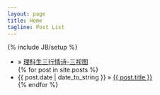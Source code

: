 ```yaml
---
layout: page
title: Home
tagline: Post List
---
```

{% include JB/setup %}

<ul class="posts">
    <li><span></span> &raquo; <a href="demo/three-view/index.html">理科生三行情诗-三视图</a></li>
  {% for post in site.posts %}
    <li><span>{{ post.date | date_to_string }}</span> &raquo; <a href="{{ BASE_PATH }}{{ post.url }}">{{ post.title }}</a></li>
  {% endfor %}
</ul>

